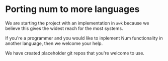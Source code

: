 # Porting num to more languages

We are starting the project with an implementation in `awk` because we believe this gives the widest reach for the most systems.

If you're a programmer and you would like to inplement Num functionality in another language, then we welcome your help.

We have created placeholder git repos that you're welcome to use.

